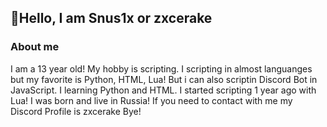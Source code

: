 ## 👋Hello, I am Snus1x or zxcerake
### About me

I am a 13 year old! My hobby is scripting. I scripting in almost languanges but my favorite is Python, HTML, Lua! But i can also scriptin Discord Bot in JavaScript. I learning Python and HTML. I started scripting 1 year ago with Lua! I was born and live in Russia! If you need to contact with me my Discord Profile is zxcerake Bye!

<!--
**Snus1x/Snus1x** is a ✨ _special_ ✨ repository because its `README.md` (this file) appears on your GitHub profile.

Here are some ideas to get you started:

- 🔭 I’m currently working on ...
- 🌱 I’m currently learning ...
- 👯 I’m looking to collaborate on ...
- 🤔 I’m looking for help with ...
- 💬 Ask me about ...
- 📫 How to reach me: ...
- 😄 Pronouns: ...
- ⚡ Fun fact: ...
-->
